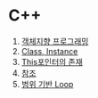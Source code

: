 # C++

  1. [객체지향 프로그래밍](https://github.com/Nighthom/Files/tree/main/Study/C%2B%2B/%EA%B0%9D%EC%B2%B4%EC%A7%80%ED%96%A5%20%ED%94%84%EB%A1%9C%EA%B7%B8%EB%9E%98%EB%B0%8D)
  2. [Class, Instance](https://github.com/Nighthom/Files/tree/main/Study/C++/Class,%20Instance)
  3. [This포인터의 존재](https://github.com/Nighthom/Files/tree/main/Study/C%2B%2B/This%20%ED%8F%AC%EC%9D%B8%ED%84%B0)
  4. [참조](https://github.com/Nighthom/Files/tree/main/Study/C%2B%2B/%EC%B0%B8%EC%A1%B0)
  5. [범위 기반 Loop]()

